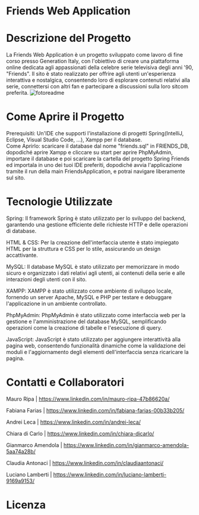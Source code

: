 
# Friends Web Application

# Descrizione del Progetto
La Friends Web Application è un progetto sviluppato come lavoro di fine corso presso Generation Italy, con l'obiettivo di creare una piattaforma online dedicata agli appassionati della celebre serie televisiva degli anni '90, "Friends". Il sito è stato realizzato per offrire agli utenti un'esperienza interattiva e nostalgica, consentendo loro di esplorare contenuti relativi alla serie, connettersi con altri fan e partecipare a discussioni sulla loro sitcom preferita.
![fotoreadme](https://github.com/mauroripa/friends/assets/22256710/8b063c84-87b4-467f-953f-00b44d298718)

# Come Aprire il Progetto
Prerequisiti: Un'IDE che supporti l'installazione di progetti Spring(IntelliJ, Eclipse, Visual Studio Code, ...), Xampp per il database.  
Come Aprirlo: scaricare il database dal nome "friends.sql" in FRIENDS_DB, dopodiché aprire Xampp e cliccare su start per aprire PhpMyAdmin, importare il database e poi scaricare la cartella del progetto Spring Friends ed importala in uno dei tuoi IDE preferiti, dopodiché avvia l'applicazione tramite il run della main FriendsApplication, e potrai navigare liberamente sul sito.

# Tecnologie Utilizzate
Spring: Il framework Spring è stato utilizzato per lo sviluppo del backend, garantendo una gestione efficiente delle richieste HTTP e delle operazioni di database.


HTML & CSS: Per la creazione dell'interfaccia utente è stato impiegato HTML per la struttura e CSS per lo stile, assicurando un design accattivante.


MySQL: Il database MySQL è stato utilizzato per memorizzare in modo sicuro e organizzato i dati relativi agli utenti, ai contenuti della serie e alle interazioni degli utenti con il sito.


XAMPP: XAMPP è stato utilizzato come ambiente di sviluppo locale, fornendo un server Apache, MySQL e PHP per testare e debuggare l'applicazione in un ambiente controllato.


PhpMyAdmin: PhpMyAdmin è stato utilizzato come interfaccia web per la gestione e l'amministrazione del database MySQL, semplificando operazioni come la creazione di tabelle e l'esecuzione di query.


JavaScript: JavaScript è stato utilizzato per aggiungere interattività alla pagina web, consentendo funzionalità dinamiche come la validazione dei moduli e l'aggiornamento degli elementi dell'interfaccia senza ricaricare la pagina.

# Contatti e Collaboratori
Mauro Ripa | https://www.linkedin.com/in/mauro-ripa-47b86620a/


Fabiana Farias | https://www.linkedin.com/in/fabiana-farias-00b33b205/


Andrei Leca | https://www.linkedin.com/in/andrei-leca/


Chiara di Carlo | https://www.linkedin.com/in/chiara-dicarlo/


Gianmarco Amendola | https://www.linkedin.com/in/gianmarco-amendola-5aa74a28b/


Claudia Antonaci | https://www.linkedin.com/in/claudiaantonaci/


Luciano Lamberti | https://www.linkedin.com/in/luciano-lamberti-9169a9153/


# Licenza

